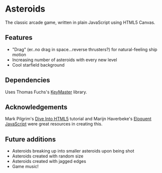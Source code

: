 Asteroids
=========

The classic arcade game, written in plain JavaScript using HTML5 Canvas.

## Features

* "Drag" (er..no drag in space...reverse thrusters?) for natural-feeling ship motion
* Increasing number of asteroids with every new level
* Cool starfield background

## Dependencies

Uses Thomas Fuchs's [KeyMaster](https://github.com/madrobby/keymaster) library.

## Acknowledgements

Mark Pilgrim's [Dive Into HTML5](http://diveintohtml5.info) tutorial and 
Marijn Haverbeke's [Eloquent JavaScript](http://eloquentjavascript.net/contents.html) were
great resources in creating this.


## Future additions

* Asteroids breaking up into smaller asteroids upon being shot
* Asteroids created with random size
* Asteroids created with jagged edges
* Game music!
